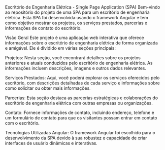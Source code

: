Escritório de Engenharia Elétrica - Single Page Application (SPA)
Bem-vindo ao repositório do projeto de uma SPA para um escritório de engenharia elétrica. Esta SPA foi desenvolvida usando o framework Angular e tem como objetivo mostrar os projetos, os serviços prestados, parcerias e informações de contato do escritório.

Visão Geral
Este projeto é uma aplicação web interativa que oferece informações sobre o escritório de engenharia elétrica de forma organizada e amigável. Ele é dividido em várias seções principais:

Projetos: Nesta seção, você encontrará detalhes sobre os projetos anteriores e atuais conduzidos pelo escritório de engenharia elétrica. As informações incluem descrições, imagens e outros dados relevantes.

Serviços Prestados: Aqui, você poderá explorar os serviços oferecidos pelo escritório, com descrições detalhadas de cada serviço e informações sobre como solicitar ou obter mais informações.

Parcerias: Esta seção destaca as parcerias estratégicas e colaborações do escritório de engenharia elétrica com outras empresas ou organizações.

Contato: Fornece informações de contato, incluindo endereço, telefone e um formulário de contato para que os visitantes possam entrar em contato com o escritório.

Tecnologias Utilizadas
Angular: O framework Angular foi escolhido para o desenvolvimento da SPA devido à sua robustez e capacidade de criar interfaces de usuário dinâmicas e interativas.
